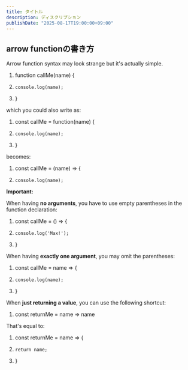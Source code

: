```yaml
---
title: タイトル
description: ディスクリプション
publishDate: "2025-08-17T19:00:00+09:00"
---
```


## arrow functionの書き方

Arrow function syntax may look strange but it's actually simple.

1. function callMe(name) { 
2.     console.log(name);
3. }

which you could also write as:

1. const callMe = function(name) { 
2.     console.log(name);
3. }

becomes: 

1. const callMe = (name) => { 
2.     console.log(name);

**Important:** 

When having **no arguments**, you have to use empty parentheses in the function declaration:

1. const callMe = () => { 
2.     console.log('Max!');
3. }

When having **exactly one argument**, you may omit the parentheses:

1. const callMe = name => { 
2.     console.log(name);
3. }

When **just returning a value**, you can use the following shortcut:

1. const returnMe = name => name

That's equal to:

1. const returnMe = name => { 
2.     return name;
3. }